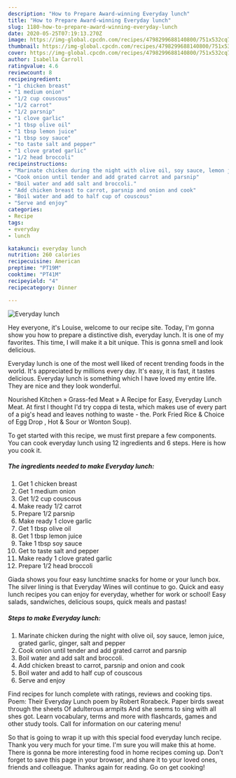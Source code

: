 ```yaml
---
description: "How to Prepare Award-winning Everyday lunch"
title: "How to Prepare Award-winning Everyday lunch"
slug: 1180-how-to-prepare-award-winning-everyday-lunch
date: 2020-05-25T07:19:13.270Z
image: https://img-global.cpcdn.com/recipes/4798299688140800/751x532cq70/everyday-lunch-recipe-main-photo.jpg
thumbnail: https://img-global.cpcdn.com/recipes/4798299688140800/751x532cq70/everyday-lunch-recipe-main-photo.jpg
cover: https://img-global.cpcdn.com/recipes/4798299688140800/751x532cq70/everyday-lunch-recipe-main-photo.jpg
author: Isabella Carroll
ratingvalue: 4.6
reviewcount: 8
recipeingredient:
- "1 chicken breast"
- "1 medium onion"
- "1/2 cup couscous"
- "1/2 carrot"
- "1/2 parsnip"
- "1 clove garlic"
- "1 tbsp olive oil"
- "1 tbsp lemon juice"
- "1 tbsp soy sauce"
- "to taste salt and pepper"
- "1 clove grated garlic"
- "1/2 head broccoli"
recipeinstructions:
- "Marinate chicken during the night with olive oil, soy sauce, lemon juice, grated garlic, ginger, salt and pepper"
- "Cook onion until tender and add grated carrot and parsnip"
- "Boil water and add salt and broccoli."
- "Add chicken breast to carrot, parsnip and onion and cook"
- "Boil water and add to half cup of couscous"
- "Serve and enjoy"
categories:
- Recipe
tags:
- everyday
- lunch

katakunci: everyday lunch 
nutrition: 260 calories
recipecuisine: American
preptime: "PT19M"
cooktime: "PT41M"
recipeyield: "4"
recipecategory: Dinner

---
```



![Everyday lunch](https://img-global.cpcdn.com/recipes/4798299688140800/751x532cq70/everyday-lunch-recipe-main-photo.jpg)

Hey everyone, it's Louise, welcome to our recipe site. Today, I'm gonna show you how to prepare a distinctive dish, everyday lunch. It is one of my favorites. This time, I will make it a bit unique. This is gonna smell and look delicious.

Everyday lunch is one of the most well liked of recent trending foods in the world. It's appreciated by millions every day. It's easy, it is fast, it tastes delicious. Everyday lunch is something which I have loved my entire life. They are nice and they look wonderful.

Nourished Kitchen » Grass-fed Meat » A Recipe for Easy, Everyday Lunch Meat. At first I thought I&#39;d try coppa di testa, which makes use of every part of a pig&#39;s head and leaves nothing to waste - the. Pork Fried Rice &amp; Choice of Egg Drop , Hot &amp; Sour or Wonton Soup).


To get started with this recipe, we must first prepare a few components. You can cook everyday lunch using 12 ingredients and 6 steps. Here is how you cook it.

<!--inarticleads1-->

##### The ingredients needed to make Everyday lunch:

1. Get 1 chicken breast
1. Get 1 medium onion
1. Get 1/2 cup couscous
1. Make ready 1/2 carrot
1. Prepare 1/2 parsnip
1. Make ready 1 clove garlic
1. Get 1 tbsp olive oil
1. Get 1 tbsp lemon juice
1. Take 1 tbsp soy sauce
1. Get to taste salt and pepper
1. Make ready 1 clove grated garlic
1. Prepare 1/2 head broccoli


Giada shows you four easy lunchtime snacks for home or your lunch box. The silver lining is that Everyday Wines will continue to go. Quick and easy lunch recipes you can enjoy for everyday, whether for work or school! Easy salads, sandwiches, delicious soups, quick meals and pastas! 

<!--inarticleads2-->

##### Steps to make Everyday lunch:

1. Marinate chicken during the night with olive oil, soy sauce, lemon juice, grated garlic, ginger, salt and pepper
1. Cook onion until tender and add grated carrot and parsnip
1. Boil water and add salt and broccoli.
1. Add chicken breast to carrot, parsnip and onion and cook
1. Boil water and add to half cup of couscous
1. Serve and enjoy


Find recipes for lunch complete with ratings, reviews and cooking tips. Poem: Their Everyday Lunch poem by Robert Rorabeck. Paper birds sweat through the sheets Of adulterous armpits And she seems to sing with all shes got. Learn vocabulary, terms and more with flashcards, games and other study tools. Call for information on our catering menu! 

So that is going to wrap it up with this special food everyday lunch recipe. Thank you very much for your time. I'm sure you will make this at home. There is gonna be more interesting food in home recipes coming up. Don't forget to save this page in your browser, and share it to your loved ones, friends and colleague. Thanks again for reading. Go on get cooking!
